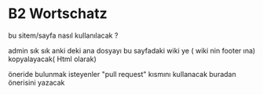 # B2 Wortschatz

bu sitem/sayfa nasıl kullanılacak ? 

admin sık sık anki deki ana dosyayı bu sayfadaki wiki ye  ( wiki nin footer ına)  kopyalayacak( Html olarak)  

öneride bulunmak isteyenler "pull request" kısmını kullanacak 
buradan önerisini yazacak 
